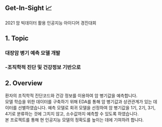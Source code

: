 ## Get-In-Sight 📈  
2021 암 빅데이터 활용 인공지능 아이디어 경진대회

## 1. Topic  
### 대장암 병기 예측 모델 개발
### -조직학적 진단 및 건강정보 기반으로


## 2. Overview
환자의 조직학적 진단코드와 건강 정보를 이용하여 암 병기값을 예측합니다.  
모델 학습을 위한 데이터를 구축하기 위해 EDA를 통해 암 병기값과 상관관계가 있는 데이터를 선별하였습니다. 예측 모델로 회귀 모델을 선정하여 암 병기값을 1기, 2기, 3기, 4기로 분류하는 것에 그치지 않고, 소수값까지 예측할 수 있도록 하였습니다.  
본 프로젝트를 통해 현 인공지능 모델의 정확도를 높이는 데에 기여하려 합니다.

